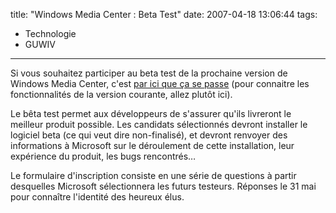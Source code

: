 title: "Windows Media Center : Beta Test"
date: 2007-04-18 13:06:44
tags:
  - Technologie
  - GUWIV
---

Si vous souhaitez participer au beta test de la prochaine version de Windows Media Center, c'est [par ici que ça se passe](//connect.microsoft.com/site/sitehome.aspx?SiteID=23) (pour connaitre les fonctionnalités de la version courante, allez plutôt ici).

Le bêta test permet aux développeurs de s'assurer qu'ils livreront le meilleur produit possible. Les candidats sélectionnés devront installer le logiciel beta (ce qui veut dire non-finalisé), et devront renvoyer des informations à Microsoft sur le déroulement de cette installation, leur expérience du produit, les bugs rencontrés&#8230;

Le formulaire d'inscription consiste en une série de questions à partir desquelles Microsoft sélectionnera les futurs testeurs. Réponses le 31 mai pour conna&icirc;tre l'identité des heureux élus.